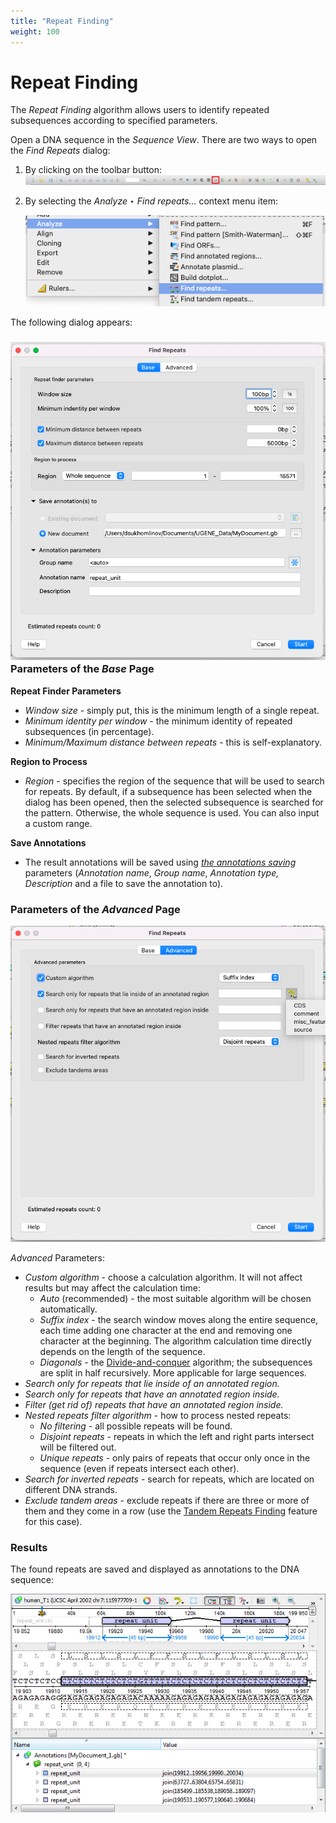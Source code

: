 ```yaml
---
title: "Repeat Finding"
weight: 100
---
```


# Repeat Finding

The _Repeat Finding_ algorithm allows users to identify repeated subsequences according to specified parameters.

Open a DNA sequence in the _Sequence View_. There are two ways to open the _Find Repeats_ dialog:

1. By clicking on the toolbar button:
   ![](/images/65930735/96666087.png)
2. By selecting the _Analyze ‣ Find repeats..._ context menu item:

   ![](/images/65930735/96666088.png)

The following dialog appears:

### ![](/images/65930735/96666089.png) Parameters of the _Base_ Page

**Repeat Finder Parameters**

- _Window size_ - simply put, this is the minimum length of a single repeat.
- _Minimum identity per window_ - the minimum identity of repeated subsequences (in percentage).
- _Minimum/Maximum distance between repeats_ - this is self-explanatory.

**Region to Process**

- _Region_ - specifies the region of the sequence that will be used to search for repeats. By default, if a subsequence has been selected when the dialog has been opened, then the selected subsequence is searched for the pattern. Otherwise, the whole sequence is used. You can also input a custom range.

**Save Annotations**

- The result annotations will be saved using [_the annotations saving_](https://doc.ugene.net/wiki/display/UM/Creating+Annotation) parameters (_Annotation name_, _Group name_, _Annotation type, Description_ and a file to save the annotation to).

### Parameters of the _Advanced_ Page

![](/images/65930735/96666090.png)

_Advanced_ Parameters:

- _Custom algorithm_ - choose a calculation algorithm. It will not affect results but may affect the calculation time:
  - _Auto_ (recommended) - the most suitable algorithm will be chosen automatically.
  - _Suffix index_ - the search window moves along the entire sequence, each time adding one character at the end and removing one character at the beginning. The algorithm calculation time directly depends on the length of the sequence.
  - _Diagonals_ - the [Divide-and-conquer](https://en.wikipedia.org/wiki/Divide-and-conquer_algorithm) algorithm; the subsequences are split in half recursively. More applicable for large sequences.
- _Search only for repeats that lie inside of an annotated region._
- _Search only for repeats that have an annotated region inside._
- _Filter (get rid of) repeats that have an annotated region inside._
- _Nested repeats filter algorithm_ - how to process nested repeats:
  - _No filtering_ - all possible repeats will be found.
  - _Disjoint repeats_ - repeats in which the left and right parts intersect will be filtered out.
  - _Unique repeats_ - only pairs of repeats that occur only once in the sequence (even if repeats intersect each other).
- _Search for inverted repeats_ - search for repeats, which are located on different DNA strands.
- _Exclude tandem areas_ - exclude repeats if there are three or more of them and they come in a row (use the [Tandem Repeats Finding](tandem-repeats-finding.md) feature for this case).

### Results

The found repeats are saved and displayed as annotations to the DNA sequence:

![](/images/65930735/65930737.png)
